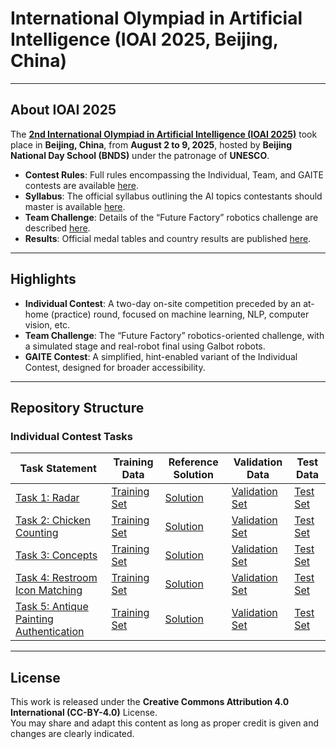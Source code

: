 # International Olympiad in Artificial Intelligence (IOAI 2025, Beijing, China)

---

## About IOAI 2025

The [**2nd International Olympiad in Artificial Intelligence (IOAI 2025)**](https://ioai-official.org/china-2025/) took place in **Beijing, China**, from **August 2 to 9, 2025**, hosted by **Beijing National Day School (BNDS)** under the patronage of **UNESCO**.

- **Contest Rules**: Full rules encompassing the Individual, Team, and GAITE contests are available [here](https://ioai-official.org/china-2025/2025-contest-rules/).  
- **Syllabus**: The official syllabus outlining the AI topics contestants should master is available [here](https://ioai-official.org/china-2025/syllabus-2025/).  
- **Team Challenge**: Details of the “Future Factory” robotics challenge are described [here](https://ioai-official.org/team-challenge/).  
- **Results**: Official medal tables and country results are published [here](https://ioai-official.org/china-2025/results-2025/).  

---

## Highlights

- **Individual Contest**: A two-day on-site competition preceded by an at-home (practice) round, focused on machine learning, NLP, computer vision, etc.  
- **Team Challenge**: The “Future Factory” robotics-oriented challenge, with a simulated stage and real-robot final using Galbot robots.  
- **GAITE Contest**: A simplified, hint-enabled variant of the Individual Contest, designed for broader accessibility.  

---

## Repository Structure

### Individual Contest Tasks

| Task Statement | Training Data | Reference Solution | Validation Data | Test Data |
|----------------|---------------|--------------------|-----------------|-----------|
| [Task 1: Radar](Individual-Contest/Radar/Radar.ipynb) | [Training Set](https://github.com/IOAI-official/IOAI-2025/tree/main/Individual-Contest/Radar/training_set) | [Solution](https://github.com/IOAI-official/IOAI-2025/blob/main/Individual-Contest/Radar/Solution/Radar_Solution.ipynb) | [Validation Set](https://github.com/IOAI-official/IOAI-2025/tree/main/Individual-Contest/Radar/Solution/validation_set) | [Test Set](https://github.com/IOAI-official/IOAI-2025/tree/main/Individual-Contest/Radar/Solution/test_set) |
| [Task 2: Chicken Counting](Individual-Contest/Chicken_Counting/Chicken_Counting.ipynb) | [Training Set](https://github.com/IOAI-official/IOAI-2025/tree/main/Individual-Contest/Chicken_Counting/training_set) | [Solution](https://github.com/IOAI-official/IOAI-2025/blob/main/Individual-Contest/Chicken_Counting/Solution/Chicken_Counting_Solution.ipynb) | [Validation Set](https://github.com/IOAI-official/IOAI-2025/tree/main/Individual-Contest/Chicken_Counting/Solution/validation_set) | [Test Set](https://github.com/IOAI-official/IOAI-2025/tree/main/Individual-Contest/Chicken_Counting/Solution/test_set) |
| [Task 3: Concepts](Individual-Contest/Concepts/Concepts.ipynb) | [Training Set](https://github.com/IOAI-official/IOAI-2025/tree/main/Individual-Contest/Concepts/training_set) | [Solution](https://github.com/IOAI-official/IOAI-2025/blob/main/Individual-Contest/Concepts/Solution/Concepts_Solution.ipynb) | [Validation Set](https://github.com/IOAI-official/IOAI-2025/tree/main/Individual-Contest/Concepts/Solution/validation_set) | [Test Set](https://github.com/IOAI-official/IOAI-2025/tree/main/Individual-Contest/Concepts/Solution/test_set) |
| [Task 4: Restroom Icon Matching](Individual-Contest/Restroom/Restroom.ipynb) | [Training Set](https://github.com/IOAI-official/IOAI-2025/tree/main/Individual-Contest/Restroom/training_set) | [Solution](https://github.com/IOAI-official/IOAI-2025/blob/main/Individual-Contest/Restroom/Solution/Restroom_Solution.ipynb) | [Validation Set](https://github.com/IOAI-official/IOAI-2025/tree/main/Individual-Contest/Restroom/Solution/validation_set) | [Test Set](https://github.com/IOAI-official/IOAI-2025/tree/main/Individual-Contest/Restroom/Solution/test_set) |
| [Task 5: Antique Painting Authentication](Individual-Contest/Antique/Antique.ipynb) | [Training Set](https://github.com/IOAI-official/IOAI-2025/tree/main/Individual-Contest/Antique/training_set) | [Solution](https://github.com/IOAI-official/IOAI-2025/blob/main/Individual-Contest/Antique/Solution/Antique_Solution.ipynb) | [Validation Set](https://github.com/IOAI-official/IOAI-2025/tree/main/Individual-Contest/Antique/Solution/validation_set) | [Test Set](https://github.com/IOAI-official/IOAI-2025/tree/main/Individual-Contest/Antique/Solution/test_set) |
---

## License

This work is released under the **Creative Commons Attribution 4.0 International (CC-BY-4.0)** License.  
You may share and adapt this content as long as proper credit is given and changes are clearly indicated.

